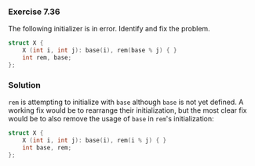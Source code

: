 ### Exercise 7.36

The following initializer is in error. Identify and fix the problem.

```cpp
struct X {
    X (int i, int j): base(i), rem(base % j) { }
    int rem, base;
};
```

### Solution

`rem` is attempting to initialize with `base` although `base` is not yet
defined. A working fix would be to rearrange their initialization, but the most
clear fix would be to also remove the usage of `base` in `rem`'s initialization:

```cpp
struct X {
    X (int i, int j): base(i), rem(i % j) { }
    int base, rem;
};
```
